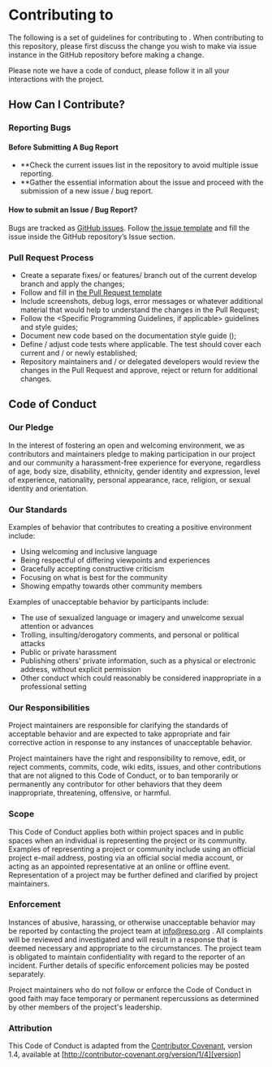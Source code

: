 # Contributing to <PROJECT NAME>

The following is a set of guidelines for contributing to <PROJECT NAME>. When contributing to this repository, please first discuss the change you wish to make via issue instance in the GitHub repository before making a change. 

Please note we have a code of conduct, please follow it in all your interactions with the project.

## How Can I Contribute?

### Reporting Bugs

#### Before Submitting A Bug Report

* **Check the current issues list in the repository to avoid multiple issue reporting.
* **Gather the essential information about the issue and proceed with the submission of a new issue / bug report.

#### How to submit an Issue / Bug Report?

Bugs are tracked as [GitHub issues](https://guides.github.com/features/issues/). Follow [the issue template](ISSUE_TEMPLATE.md) and fill the issue inside the GitHub repository’s Issue section.


### Pull Request Process

* Create a separate fixes/<fix-name> or features/<feature-name> branch out of the current develop branch and apply the changes;
* Follow and fill in [the Pull Request template](PULL_REQUEST_TEMPLATE.md)
* Include screenshots, debug logs, error messages or whatever additional material that would help to understand the changes in the Pull Request;
* Follow the <Specific Programming Guidelines, if applicable> guidelines and style guides;
* Document new code based on the documentation style guide (<If applicable and code documentation system is used>);
* Define / adjust code tests where applicable. The test should cover each current and / or newly established;
* Repository maintainers and / or delegated developers would review the changes in the Pull Request and approve, reject or return for additional changes.

## Code of Conduct

### Our Pledge

In the interest of fostering an open and welcoming environment, we as
contributors and maintainers pledge to making participation in our project and
our community a harassment-free experience for everyone, regardless of age, body
size, disability, ethnicity, gender identity and expression, level of experience,
nationality, personal appearance, race, religion, or sexual identity and
orientation.

### Our Standards

Examples of behavior that contributes to creating a positive environment
include:

* Using welcoming and inclusive language
* Being respectful of differing viewpoints and experiences
* Gracefully accepting constructive criticism
* Focusing on what is best for the community
* Showing empathy towards other community members

Examples of unacceptable behavior by participants include:

* The use of sexualized language or imagery and unwelcome sexual attention or
advances
* Trolling, insulting/derogatory comments, and personal or political attacks
* Public or private harassment
* Publishing others' private information, such as a physical or electronic
  address, without explicit permission
* Other conduct which could reasonably be considered inappropriate in a
  professional setting

### Our Responsibilities

Project maintainers are responsible for clarifying the standards of acceptable
behavior and are expected to take appropriate and fair corrective action in
response to any instances of unacceptable behavior.

Project maintainers have the right and responsibility to remove, edit, or
reject comments, commits, code, wiki edits, issues, and other contributions
that are not aligned to this Code of Conduct, or to ban temporarily or
permanently any contributor for other behaviors that they deem inappropriate,
threatening, offensive, or harmful.

### Scope

This Code of Conduct applies both within project spaces and in public spaces
when an individual is representing the project or its community. Examples of
representing a project or community include using an official project e-mail
address, posting via an official social media account, or acting as an appointed
representative at an online or offline event. Representation of a project may be
further defined and clarified by project maintainers.

### Enforcement

Instances of abusive, harassing, or otherwise unacceptable behavior may be
reported by contacting the project team at info@reso.org . All
complaints will be reviewed and investigated and will result in a response that
is deemed necessary and appropriate to the circumstances. The project team is
obligated to maintain confidentiality with regard to the reporter of an incident.
Further details of specific enforcement policies may be posted separately.

Project maintainers who do not follow or enforce the Code of Conduct in good
faith may face temporary or permanent repercussions as determined by other
members of the project's leadership.

### Attribution

This Code of Conduct is adapted from the [Contributor Covenant][homepage], version 1.4,
available at [http://contributor-covenant.org/version/1/4][version]

[homepage]: http://contributor-covenant.org
[version]: http://contributor-covenant.org/version/1/4/

